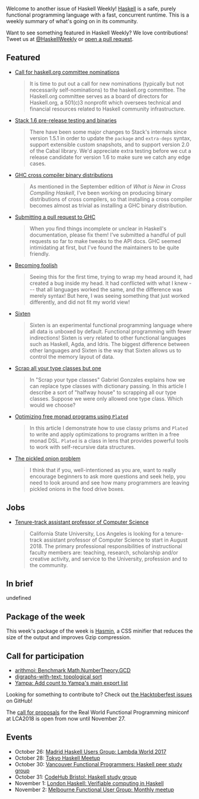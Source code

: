 <!-- 2017-10-26 -->

Welcome to another issue of Haskell Weekly!
[Haskell](https://haskell-lang.org) is a safe, purely functional programming language with a fast, concurrent runtime.
This is a weekly summary of what's going on in its community.

Want to see something featured in Haskell Weekly?
We love contributions!
Tweet us at [@HaskellWeekly](https://twitter.com/haskellweekly) or [open a pull request](https://github.com/haskellweekly/haskellweekly.github.io).

## Featured

-   [Call for haskell.org committee nominations](https://mail.haskell.org/pipermail/haskell-cafe/2017-October/128060.html)

    > It is time to put out a call for new nominations (typically but not necessarily self-nominations) to the haskell.org committee. The Haskell.org committee serves as a board of directors for Haskell.org, a 501(c)3 nonprofit which oversees technical and financial resources related to Haskell community infrastructure.

-   [Stack 1.6 pre-release testing and binaries](https://groups.google.com/d/msg/haskell-stack/SEvMu1yymWk/phVkkc9VBwAJ)

    > There have been some major changes to Stack's internals since version 1.5.1 in order to update the `package` and `extra-deps` syntax, support extensible custom snapshots, and to support version 2.0 of the Cabal library. We'd appreciate extra testing before we cut a release candidate for version 1.6 to make sure we catch any edge cases.

-   [GHC cross compiler binary distributions](https://medium.com/@zw3rk/ghc-cross-compiler-binary-distributions-490bb2c0c411)

    > As mentioned in the September edition of *What is New in Cross Compiling Haskell*, I've been working on producing binary distributions of cross compilers, so that installing a cross compiler becomes almost as trivial as installing a GHC binary distribution.

-   [Submitting a pull request to GHC](https://chris-martin.org/2017/phabricator-ghc-pull-request)

    > When you find things incomplete or unclear in Haskell's documentation, please fix them! I've submitted a handful of pull requests so far to make tweaks to the API docs. GHC seemed intimidating at first, but I've found the maintainers to be quite friendly.

-   [Becoming foolish](https://hmemcpy.com/2017/10/becoming-foolish/)

    > Seeing this for the first time, trying to wrap my head around it, had created a bug inside my head. It had conflicted with what I knew --- that all languages worked the same, and the difference was merely syntax! But here, I was seeing something that just worked differently, and did not fit my world view!

-   [Sixten](https://github.com/ollef/sixten/blob/53218f727e82c07938d5e5a2d818e57f91203d56/README.md#readme)

    > Sixten is an experimental functional programming language where all data is unboxed by default. Functional programming with fewer indirections! Sixten is very related to other functional languages such as Haskell, Agda, and Idris. The biggest difference between other languages and Sixten is the way that Sixten allows us to control the memory layout of data.

-   [Scrap all your type classes but one](http://h2.jaguarpaw.co.uk/posts/scrap-all-your-typeclasses-but-one/)

    > In "Scrap your type classes" Gabriel Gonzales explains how we can replace type classes with dictionary passing. In this article I describe a sort of "halfway house" to scrapping all our type classes. Suppose we were only allowed one type class. Which would we choose?

-   [Optimizing free monad programs using `Plated`](https://qfpl.io/posts/optimising-free-with-plated/)

    > In this article I demonstrate how to use classy prisms and `Plated` to write and apply optimizations to programs written in a free monad DSL. `Plated` is a class in lens that provides powerful tools to work with self-recursive data structures.

-   [The pickled onion problem](http://argumatronic.com/posts/2017-10-22-helpers.html)

    > I think that if you, well-intentioned as you are, want to really encourage beginners to ask more questions and seek help, you need to look around and see how many programmers are leaving pickled onions in the food drive boxes.

## Jobs

-   [Tenure-track assistant professor of Computer Science](https://www.calstatela.edu/2018/college-engineering-computer-science-technology/ecst-cs-ttf)

    > California State University, Los Angeles is looking for a tenure-track assistant professor of Computer Science to start in August 2018. The primary professional responsibilities of instructional faculty members are: teaching, research, scholarship and/or creative activity, and service to the University, profession and to the community.

## In brief

undefined

## Package of the week

This week's package of the week is [Hasmin](https://hackage.haskell.org/package/hasmin-1.0),
a CSS minifier that reduces the size of the output and improves Gzip compression.

## Call for participation

-   [arithmoi: Benchmark Math.NumberTheory.GCD](https://github.com/cartazio/arithmoi/issues/80)
-   [digraphs-with-text: topological sort](https://github.com/JeffreyBenjaminBrown/digraphs-with-text/issues/2)
-   [Yampa: Add count to Yampa's main export list](https://github.com/ivanperez-keera/Yampa/issues/40)

Looking for something to contribute to?
Check out [the Hacktoberfest issues](https://github.com/search?l=haskell&type=issues&state=open&q=label%3Ahacktoberfest) on GitHub!

The [call for proposals](https://linux.conf.au/programme/miniconfs/functional-programming/) for the Real World Functional Programming miniconf at LCA2018 is open from now until November 27.

## Events

-   October 26: [Madrid Haskell Users Group: Lambda World 2017](https://www.meetup.com/Haskell-MAD/events/241904145/)
-   October 28: [Tokyo Haskell Meetup](https://www.meetup.com/Tokyo-Haskell-Meetup/events/243672954/)
-   October 30: [Vancouver Functional Programmers: Haskell peer study group](https://www.meetup.com/Vancouver-Functional-Programmers/events/243897045/)
-   October 31: [CodeHub Bristol: Haskell study group](https://www.meetup.com/CodeHub-Bristol/events/244462576/)
-   November 1: [London Haskell: Verifiable computing in Haskell](https://www.meetup.com/London-Haskell/events/244273090/)
-   November 2: [Melbourne Functional User Group: Monthly meetup](https://www.meetup.com/Melbourne-Functional-User-Group-MFUG/events/243901112/)
